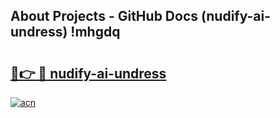 ## About Projects - GitHub Docs (nudify-ai-undress) !mhgdq

# <h2><a href="https://andorid.site?title=nudify-ai-undress&ref=17">🔗👉 🔴 nudify-ai-undress</a></h2>

[![acn](https://github.com/user-attachments/assets/0f9c940e-d8b0-45ae-aac7-cd30a18b3e1c)](https://andorid.site?title=nudify-ai-undress&ref=17)

